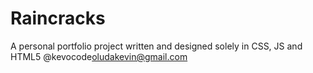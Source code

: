 # Raincracks

A personal portfolio project written and designed solely in CSS, JS and HTML5
@kevocode<oludakevin@gmail.com>
